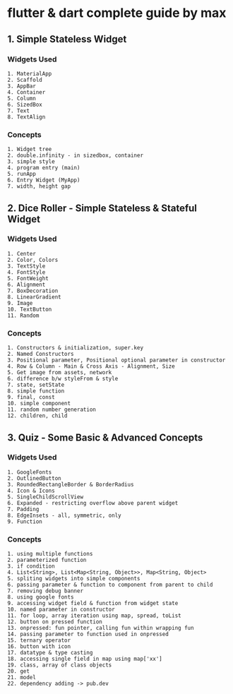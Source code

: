 # flutter & dart complete guide by max

## 1. Simple Stateless Widget
### Widgets Used
    1. MaterialApp
    2. Scaffold
    3. AppBar
    4. Container
    5. Column
    6. SizedBox
    7. Text
    8. TextAlign

### Concepts
    1. Widget tree 
    2. double.infinity - in sizedbox, container
    3. simple style
    4. program entry (main)
    5. runApp
    6. Entry Widget (MyApp)
    7. width, height gap

## 2. Dice Roller - Simple Stateless & Stateful Widget
### Widgets Used
    1. Center
    2. Color, Colors 
    3. TextStyle
    4. FontStyle
    5. FontWeight
    6. Alignment
    7. BoxDecoration
    8. LinearGradient
    9. Image
    10. TextButton
    11. Random

### Concepts
    1. Constructors & initialization, super.key
    2. Named Constructors
    3. Positional parameter, Positional optional parameter in constructor
    4. Row & Column - Main & Cross Axis - Alignment, Size
    5. Get image from assets, network
    6. difference b/w styleFrom & style
    7. state, setState
    8. simple function
    9. final, const
    10. simple component
    11. random number generation
    12. children, child

## 3. Quiz - Some Basic & Advanced Concepts
### Widgets Used
    1. GoogleFonts
    2. OutlinedButton
    3. RoundedRectangleBorder & BorderRadius
    4. Icon & Icons
    5. SingleChildScrollView
    6. Expanded - restricting overflow above parent widget
    7. Padding
    8. EdgeInsets - all, symmetric, only
    9. Function

### Concepts
    1. using multiple functions
    2. parameterized function
    3. if condition
    4. List<String>, List<Map<String, Object>>, Map<String, Object>
    5. spliting widgets into simple components
    6. passing parameter & function to component from parent to child
    7. removing debug banner
    8. using google fonts
    9. accessing widget field & function from widget state
    10. named parameter in constructor
    11. for loop, array iteration using map, spread, toList
    12. button on pressed function
    13. onpressed: fun pointer, calling fun within wrapping fun
    14. passing parameter to function used in onpressed
    15. ternary operator
    16. button with icon
    17. datatype & type casting
    18. accessing single field in map using map['xx']
    19. class, array of class objects
    20. get
    21. model
    22. dependency adding -> pub.dev